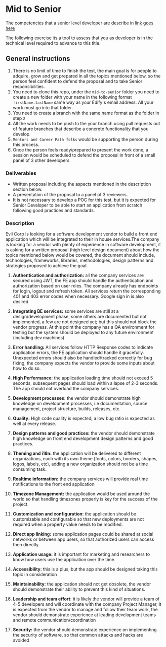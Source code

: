 Mid to Senior
=============

The competencies that a senior level developer are describe in [link goes here]()

The following exercise its a tool to assess that you as developer is in the technical level required to advance to this title.

General instructions
--------------------

1. There is no limit of time to finish the test, the main goal is for people to adquire, grow and get prepared in all the topics mentioned below, so the person feel confident to defend the proposal and to take Senior responsibilities.
2. You need to clone this repo, under the ```mid-to-senior``` folder you need to create a new folder with your name in the following format ```firstName.lastName``` same way as your Edify's email address. All your work must go into that folder.
3. You need to create a branch with the same name format as the folder in step ```2```
3. All the work needs to be push to the your branch using pull requests out of feature branches that describe a concrete functionality that you develop.
4. ```Mentors and Career Path folks``` would be supporting the person during this process.
5. Once the person feels ready/prepared to present the work done, a session would be scheduled to defend the proposal in front of a small panel of 3 other developers.

### Deliverables
* Written proposal including the aspects mentioned in the description section below.
* A presentation of the proposal to a panel of 3 reviewers.
* It is not necessary to develop a POC for this test, but it is expected for Senior Developer to be able to start an application from scratch following good practices and standards.


### Description

Evil Corp is looking for a software development vendor to build a front end application which will be integrated to their in house services.The company is looking for a vendor with plenty of experience in software development, it is asking for a written proposal (high level design document) about how the topics mentioned below would be covered, the document should include, technologies, frameworks, libraries, methodologies, design patterns and strategies proposed to achieve the goal.

1. **Authentication and authorization:** all the company services are secured using JWT,  the FE app should handle the authentication and authorization based on user roles. The company already has endpoints for login, logout and refresh token. All services return the corresponding 401 and 403 error codes when necessary. Google sign in is also desired.

2. **Integrating BE services:** some services are still at a design/development phase, some others are documented but not implemented, a few are not designed yet; but this should not block the vendor progress. At this point the company has a QA environment for testing but the system should be deployed to any future environment (including dev machines)

3. **Error handling:** All services follow HTTP Response codes to indicate application errors, the FE application should handle it gracefully. Unexpected errors should also be handled/tracked correctly for bug fixing, the company expects the vendor to provide some inputs about how to do so.

4. **High Performance:** the application loading time should not exceed 5 seconds, subsequent pages should load within a lapse of 2-3 seconds. The app should not overload the company services.

5. **Development processes:** the vendor should demonstrate high knowledge on development processes, i.e documentation, source management, project structure, builds, releases, etc. 

6. **Quality:** High code quality is expected, a low bug ratio is expected as well at every release.

7. **Design patterns and good practices:** the vendor should demonstrate high knowledge on front end development design patterns and good practices.

8. **Theming and i18n:** the application will be delivered to different organizations, each with its own theme (fonts, colors, borders, shapes, logos, labels, etc), adding a new organization should not be a time consuming task.

9. **Realtime information:** the company services will provide real time notifications to the front end application 

10. **Timezone Management:** the application would be used around the world so that handling timezones properly is key for the success of the project.

11. **Customization and configuration:** the application should be customizable and configurable so that new deployments are not required when a property value needs to be modified.

12. **Direct app linking:** some application pages could be shared at social networks or between app users, so that authorized users can access then directly.

13. **Application usage:** it is important for marketing and researchers to know how users use the application over the time.

14. **Accessibility:** this is a plus, but the app should be designed taking this topic in consideration

15. **Maintainability:** the application should not get obsolete, the vendor should demonstrate their ability to prevent this kind of situations.

16. **Leadership and team effort:** it is likely the vendor will provide a team of 4-5 developers and will coordinate with the company Project Manager, it is expected from the vendor to manage and follow their team work, the vendor should demonstrate experience at leading development teams and remote communication/coordination

17. **Security:** the vendor should demonstrate experience on implementing the security of software, so that common attacks and hacks are avoided.